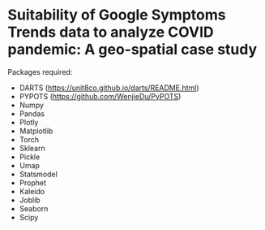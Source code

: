 # Suitability of Google Symptoms Trends data to analyze COVID pandemic: A geo-spatial case study

Packages required:
- DARTS (https://unit8co.github.io/darts/README.html)
- PYPOTS (https://github.com/WenjieDu/PyPOTS)
- Numpy
- Pandas
- Plotly
- Matplotlib
- Torch
- Sklearn
- Pickle
- Umap
- Statsmodel
- Prophet
- Kaleido
- Joblib
- Seaborn
- Scipy
